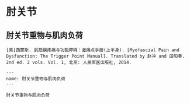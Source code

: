 # 肘关节

## 肘关节重物与肌肉负荷

```{seealso}
[美]西蒙斯. 肌筋膜疼痛与功能障碍：激痛点手册(上半身). [Myofascial Pain and Dysfunction: The Trigger Point Manual]. Translated by 赵冲 and 田阳春. 2nd ed. 2 vols. Vol. 1, 北京: 人民军医出版社, 2014.
```

```{figure} assets/img/2022-01-20-18-16-44.png
---
name: 肘关节重物与肌肉负荷
---

肘关节重物与肌肉负荷
```
